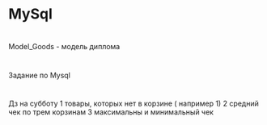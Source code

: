 # MySql
#
Model_Goods - модель диплома
#
Задание по Mysql
#
Дз на субботу 
1 товары, которых нет в корзине ( например 1)
2 средний чек по трем корзинам
3 максимальны и минимальный чек
#
